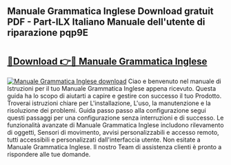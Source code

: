 ## Manuale Grammatica Inglese Download gratuit PDF - Part-ILX Italiano Manuale dell'utente di riparazione pqp9E

# <h2><a href="http://dfgdlin.blite.top/?on=Manuale+Grammatica+Inglese">🔗Download 👉🔴 Manuale Grammatica Inglese</a></h2>

[![Manuale Grammatica Inglese download](https://i.imgur.com/lujVjoI.png)](http://dfgdlin.blite.top/?on=Manuale+Grammatica+Inglese)
Ciao e benvenuto nel manuale di Istruzioni per il tuo Manuale Grammatica Inglese appena ricevuto. Questa guida ha lo scopo di aiutarti a capire e gestire con successo il tuo Prodotto. Troverai istruzioni chiare per L'installazione, L'uso, la manutenzione e la risoluzione dei problemi. Guida passo passo alla configurazione segui questi passaggi per una configurazione senza interruzioni e di successo. Le funzionalità avanzate di Manuale Grammatica Inglese includono rilevamento di oggetti, Sensori di movimento, avvisi personalizzabili e accesso remoto, tutti accessibili e personalizzati dall'interfaccia utente. Non esitate a Manuale Grammatica Inglese. Il nostro Team di assistenza clienti è pronto a rispondere alle tue domande.
